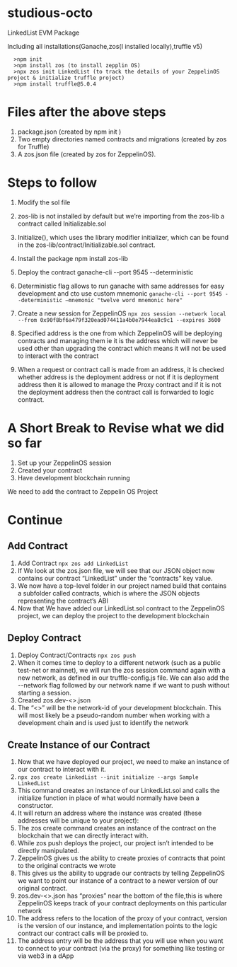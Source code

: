 # studious-octo

LinkedList EVM Package

Including all installations(Ganache,zos(I installed locally),truffle v5)

```
  >npm init
  >npm install zos (to install zepplin OS)
  >npx zos init LinkedList (to track the details of your ZeppelinOS project & initialize truffle project)
  >npm install truffle@5.0.4
```

# Files after the above steps

1. package.json (created by npm init )
2. Two empty directories named contracts and migrations (created by zos for Truffle)
3. A zos.json file (created by zos for ZeppelinOS).

# Steps to follow

1. Modify the sol file
2. zos-lib is not installed by default but we’re importing from the zos-lib a contract called Initializable.sol
3. Initialize(), which uses the library modifier initializer, which can be found in the zos-lib/contract/Initializable.sol contract.
4. Install the package npm install zos-lib
5. Deploy the contract ganache-cli --port 9545 --deterministic
6. Deterministic flag allows to run ganache with same addresses for easy development and cto use custom mnemonic `ganache-cli --port 9545 --deterministic –mnemonic "twelve word mnemonic here"`

7. Create a new session for ZeppelinOS `npx zos session --network local --from 0x90f8bf6a479f320ead074411a4b0e7944ea8c9c1 --expires 3600`

8. Specified address is the one from which ZeppelinOS will be deploying contracts and managing them ie it is the address which will never be used other than upgrading the contract which means it will not be used to interact with the contract

9. When a request or contract call is made from an address, it is checked whether address is the deployment address or not if it is deployment address then it is allowed to manage the Proxy contract and if it is not the deployment address then the contract call is forwarded to logic contract.

# A Short Break to Revise what we did so far

1. Set up your ZeppelinOS session
2. Created your contract
3. Have development blockchain running

We need to add the contract to Zeppelin OS Project

# Continue

## Add Contract

1. Add Contract `npx zos add LinkedList`
2. If We look at the zos.json file, we will see that our JSON object now contains our contract “LinkedList” under the “contracts” key value.
3. We now have a top-level folder in our project named build that contains a subfolder called contracts, which is where the JSON objects representing the contract’s ABI
4. Now that We have added our LinkedList.sol contract to the ZeppelinOS project, we can deploy the project to the development blockchain

## Deploy Contract

1. Deploy Contract/Contracts `npx zos push`
2. When it comes time to deploy to a different network (such as a public test-net or mainnet), we will run the zos session command again with a new network, as defined in our truffle-config.js file. We can also add the --network flag followed by our network name if we want to push without starting a session.
3. Created zos.dev-<<some number here>>.json
4. The “<<some number here>>” will be the network-id of your development blockchain. This will most likely be a pseudo-random number when working with a development chain and is used just to identify the network

## Create Instance of our Contract

1. Now that we have deployed our project, we need to make an instance of our contract to interact with it.
2. `npx zos create LinkedList --init initialize --args Sample LinkedList`
3. This command creates an instance of our LinkedList.sol and calls the initialize function in place of what would normally have been a constructor.
4. It will return an address where the instance was created (these addresses will be unique to your project):
5. The zos create command creates an instance of the contract on the blockchain that we can directly interact with.
6. While zos push deploys the project, our project isn’t intended to be directly manipulated.
7. ZeppelinOS gives us the ability to create proxies of contracts that point to the original contracts we wrote
8. This gives us the ability to upgrade our contracts by telling ZeppelinOS we want to point our instance of a contract to a newer version of our original contract.
9. zos.dev-<<some number here>>.json has “proxies” near the bottom of the file,this is where ZeppelinOS keeps track of your contract deployments on this particular network
10. The address refers to the location of the proxy of your contract, version is the version of our instance, and implementation points to the logic contract our contract calls will be proxied to.
11. The address entry will be the address that you will use when you want to connect to your contract (via the proxy) for something like testing or via web3 in a dApp
